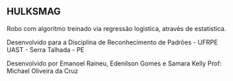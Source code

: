 ## HULKSMAG

Robo com algoritmo treinado  via regressão logistica, atravès de estatistica.

Desenvolvido para a Disciplina de Reconhecimento de Padrões - UFRPE UAST - Serra Talhada - PE



Desenvolvido por Emanoel Raineu, Edenilson Gomes e Samara Kelly 
Prof:  Michael Oliveira da Cruz